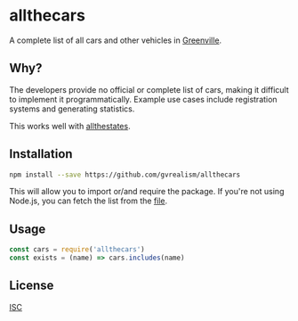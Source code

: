 # allthecars

A complete list of all cars and other vehicles in [Greenville](https://www.roblox.com/games/891852901/).

## Why?

The developers provide no official or complete list of cars, making it difficult to implement it programmatically. Example use cases include registration systems and generating statistics.

This works well with [allthestates](https://github.com/gvrealism/allthestates).

## Installation

```bash
npm install --save https://github.com/gvrealism/allthecars
```

This will allow you to import or/and require the package. If you're not using Node.js, you can fetch the list from the [file](https://raw.githubusercontent.com/gvrealism/allthecars/v2/index.js).

## Usage

```js
const cars = require('allthecars')
const exists = (name) => cars.includes(name) 
```

## License

[ISC](https://github.com/gvrealism/allthecars/tree/v2/LICENSE)
